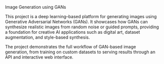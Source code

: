 Image Generation using GANs

This project is a deep learning–based platform for generating images using Generative Adversarial Networks (GANs). It showcases how GANs can synthesize realistic images from random noise or guided prompts, providing a foundation for creative AI applications such as digital art, dataset augmentation, and style-based synthesis.

The project demonstrates the full workflow of GAN-based image generation, from training on custom datasets to serving results through an API and interactive web interface.

